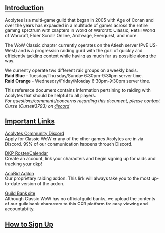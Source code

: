 ## [Introduction](#)

Acolytes is a multi-game guild that began in 2005 with Age of Conan and over the years has expanded in a multitude of games across the entire gaming spectrum with chapters in World of Warcraft: Classic, Retail World of Warcraft, Elder Scrolls Online, Archeage, Everquest, and more.

The WoW Classic chapter currently operates on the Atiesh server (PvE US-West) and is a progression raiding guild with the goal of quickly and efficiently tackling content while having as much fun as possible along the way.

We currently operate two different raid groups on a weekly basis.  
**Raid Blue** - Tuesday/Thursday/Sunday 6:30pm-9:30pm server time.  
**Raid Orange** - Wednesday/Friday/Monday 6:30pm-9:30pm server time.

This reference document contains information pertaining to raiding with Acolytes that should be helpful to all players.  
*For questions/comments/concerns regarding this document, please contact Curse (Curse#3793) on [discord](https://discord.gg/bpv72Z)*

## [Important Links](#important-links)

[Acolytes Community Discord](https://discord.gg/bpv72Z)  
Apply for Classic WoW or any of the other games Acolytes are in via Discord. 99% of our communication happens through Discord.

[DKP Roster/Calendar](https://dkp.acolytesgaming.org)  
Create an account, link your characters and begin signing up for raids and tracking your dkp!

[AcoBid Addon](https://github.com/Curse-Atiesh/AcoBid/releases/latest)  
Our proprietary raiding addon. This link will always take you to the most up-to-date version of the addon. 

[Guild Bank site](https://classicguildbank.com/#/user/invite/qCKgtVP0SDrdbG7ARPoQ)  
Although Classic WoW has no official guild banks, we upload the contents of our guild bank characters to this CGB platform for easy viewing and accountability.

## [How to Sign Up](#sign-up)

